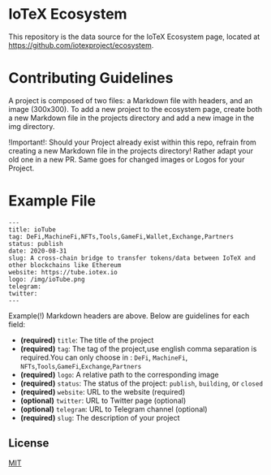 # IoTeX Ecosystem
This repository is the data source for the IoTeX Ecosystem page, located at https://github.com/iotexproject/ecosystem.

# Contributing Guidelines
A project is composed of two files: a Markdown file with headers, and an image (300x300). To add a new project to the ecosystem page, create both a new Markdown file in the projects directory and add a new image in the img directory.

!Important!: Should your Project already exist within this repo, refrain from creating a new Markdown file in the projects directory! Rather adapt your old one in a new PR. Same goes for changed images or Logos for your Project.

# Example File
``` mdx
---
title: ioTube
tag: DeFi,MachineFi,NFTs,Tools,GameFi,Wallet,Exchange,Partners
status: publish
date: 2020-08-31
slug: A cross-chain bridge to transfer tokens/data between IoTeX and other blockchains like Ethereum
website: https://tube.iotex.io
logo: /img/ioTube.png
telegram:
twitter:
---
```

Example(!) Markdown headers are above. Below are guidelines for each field:
- **(required)** `title`: The title of the project
- **(required)** `tag`: The tag of the project,use english comma separation is required.You can only choose in : `DeFi`, `MachineFi`, `NFTs`,`Tools`,`GameFi`,`Exchange`,`Partners`
- **(required)** `logo`: A relative path to the corresponding image
- **(required)** `status`: The status of the project: `publish`, `building`, or `closed`
- **(required)** `website`: URL to the website (required)
- **(optional)** `twitter`: URL to Twitter page (optional)
- **(optional)** `telegram`: URL to Telegram channel (optional)
- **(required)** `slug`: The description of your project



## License

[MIT](https://choosealicense.com/licenses/mit/)

